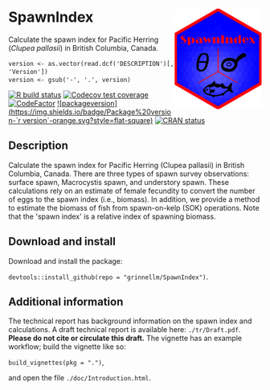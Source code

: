# SpawnIndex <img src='man/sticker/sticker.png' align="right" height="200"/>

Calculate the spawn index for Pacific Herring (*Clupea pallasii*) in British Columbia, Canada.

```{r, echo = FALSE}
version <- as.vector(read.dcf('DESCRIPTION')[, 'Version'])
version <- gsub('-', '.', version)                                                                  
```

<!-- badges: start -->
[![R build status](https://github.com/grinnellm/SpawnIndex/workflows/R-CMD-check/badge.svg)](https://github.com/grinnellm/SpawnIndex/actions)
[![Codecov test coverage](https://codecov.io/gh/grinnellm/SpawnIndex/branch/master/graph/badge.svg)](https://codecov.io/gh/grinnellm/SpawnIndex)
[![CodeFactor](https://github.com/grinnellm/SpawnIndex/workflows/lint/badge.svg)](https://github.com/grinnellm/SpawnIndex/actions)
[![packageversion](https://img.shields.io/badge/Package%20version-`r version`-orange.svg?style=flat-square)](commits/master)
[![CRAN status](https://www.r-pkg.org/badges/version/SpawnIndex)](https://CRAN.R-project.org/package=SpawnIndex)
<!-- badges: end -->

## Description

Calculate the spawn index for Pacific Herring (Clupea pallasii) in British Columbia, Canada.
There are three types of spawn survey observations:
surface spawn, Macrocystis spawn, and understory spawn.
These calculations rely on an estimate of female fecundity to
convert the number of eggs to the spawn index (i.e., biomass).
In addition, we provide a method to estimate the biomass of fish from spawn-on-kelp (SOK) operations.
Note that the 'spawn index' is a relative index of spawning biomass.

## Download and install

Download and install the package:

`devtools::install_github(repo = "grinnellm/SpawnIndex")`.

## Additional information

The technical report has background information on the spawn index and calculations.
A draft technical report is available here: `./tr/Draft.pdf`.
**Please do not cite or circulate this draft.**
The vignette has an example workflow; build the vignette like so:

`build_vignettes(pkg = ".")`,

and open the file `./doc/Introduction.html`.
